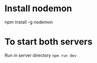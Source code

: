 # Install nodemon

npm install -g nodemon

# To start both servers

Run in server directory `npm run dev`
